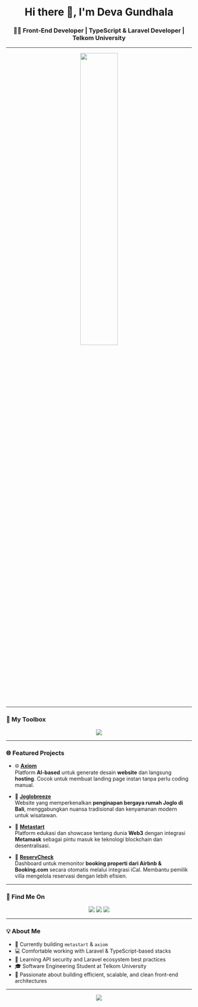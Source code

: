 <h1 align="center">Hi there 👋, I'm Deva Gundhala</h1>
<h3 align="center">🧑‍💻 Front-End Developer | TypeScript & Laravel Developer | Telkom University</h3>

---

<!-- GitHub Streak -->
<p align="center">
  <img src="https://github-readme-stats.vercel.app/api/top-langs/?username=theepar&layout=compact&theme=tokyonight&langs_count=8" width="45%"/>
</p>

---

### 🚀 My Toolbox

<p align="center">
  <img src="https://skillicons.dev/icons?i=ts,js,react,nextjs,tailwind,html,css,php,laravel,nodejs,git,github,vscode" />
</p>

---

### 🌐 Featured Projects

- 🌐 [**Axiom**](https://axiom-build.vercel.app/)  
  Platform **AI-based** untuk generate desain **website** dan langsung **hosting**. Cocok untuk membuat landing page instan tanpa perlu coding manual.

- 🏡 [**Joglobreeze**](https://joglobreeze.vercel.app/)  
  Website yang memperkenalkan **penginapan bergaya rumah Joglo di Bali**, menggabungkan nuansa tradisional dan kenyamanan modern untuk wisatawan.

- 🦊 [**Metastart**](https://metastarted.vercel.app/)  
  Platform edukasi dan showcase tentang dunia **Web3** dengan integrasi **Metamask** sebagai pintu masuk ke teknologi blockchain dan desentralisasi.

- 📅 [**ReservCheck**](https://reservcheck.vercel.app/)  
  Dashboard untuk memonitor **booking properti dari Airbnb & Booking.com** secara otomatis melalui integrasi iCal. Membantu pemilik villa mengelola reservasi dengan lebih efisien.

---



### 📌 Find Me On

<p align="center">
  <a href="mailto:devagunow@gmail.com"><img src="https://img.shields.io/badge/Gmail-D14836?style=for-the-badge&logo=gmail&logoColor=white" /></a>
  <a href="https://linkedin.com/in/devagundhala181"><img src="https://img.shields.io/badge/LinkedIn-blue?style=for-the-badge&logo=linkedin&logoColor=white" /></a>
  <a href="https://instagram.com/sythepar"><img src="https://img.shields.io/badge/Instagram-purple?style=for-the-badge&logo=instagram&logoColor=white" /></a>
</p>

---

### 💡 About Me

- 🔭 Currently building `metastart` & `axiom`
- 💻 Comfortable working with Laravel & TypeScript-based stacks
- 🌱 Learning API security and Laravel ecosystem best practices
- 🎓 Software Engineering Student at Telkom University
- 🎯 Passionate about building efficient, scalable, and clean front-end architectures

---

<p align="center">
  <img src="https://komarev.com/ghpvc/?username=theepar&label=Profile+views&color=blueviolet&style=flat" />
</p>
